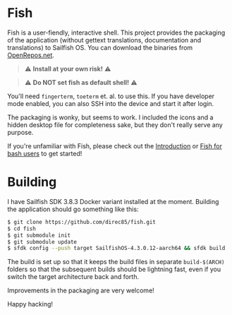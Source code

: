 # Fish

Fish is a user-fiendly, interactive shell. This project provides the packaging
of the application (without gettext translations, documentation and
translations) to Sailfish OS. You can download the binaries from
[OpenRepos.net](https://openrepos.net/content/direc85/fish).

> :warning: **Install at your own risk!** :warning:

> :warning: **Do NOT set fish as default shell!** :warning:

You'll need `fingerterm`, `toeterm` et. al. to use this. If you have developer
mode enabled, you can also SSH into the device and start it after login.

The packaging is wonky, but seems to work. I included the icons and a hidden
desktop file for completeness sake, but they don't really serve any purpose.

If you're unfamiliar with Fish, please check out the
[Introduction](https://fishshell.com/docs/current/tutorial.html#tutorial) or
[Fish for bash users](https://fishshell.com/docs/current/fish_for_bash_users.html#fish-for-bash-users)
to get started!

# Building

I have Sailfish SDK 3.8.3 Docker variant installed at the moment. Building the
application should go something like this:

```bash
$ git clone https://github.com/direc85/fish.git
$ cd fish
$ git submodule init
$ git submodule update
$ sfdk config --push target SailfishOS-4.3.0.12-aarch64 && sfdk build
```

The build is set up so that it keeps the build files in separate
`build-$(ARCH)` folders so that the subsequent builds should be
lightning fast, even if you switch the target architecture back and forth.

Improvements in the packaging are very welcome!

Happy hacking!
